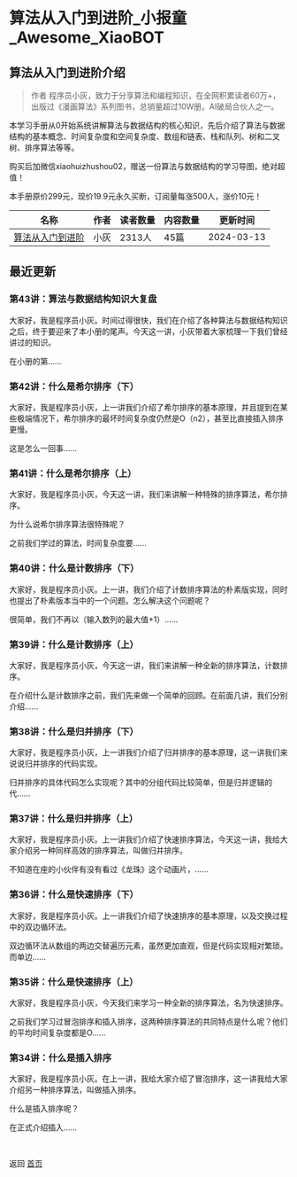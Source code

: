 # 算法从入门到进阶_小报童_Awesome_XiaoBOT

## 算法从入门到进阶介绍
> 作者 程序员小灰，致力于分享算法和编程知识，在全网积累读者60万+，出版过《漫画算法》系列图书，总销量超过10W册。AI破局合伙人之一。    
    
本学习手册从0开始系统讲解算法与数据结构的核心知识，先后介绍了算法与数据结构的基本概念、时间复杂度和空间复杂度、数组和链表、栈和队列、树和二叉树、排序算法等等。    
    
购买后加微信xiaohuizhushou02，赠送一份算法与数据结构的学习导图，绝对超值！    
    
本手册原价299元，现价19.9元永久买断，订阅量每涨500人，涨价10元！  
  


|名称|作者|读者数量|内容数量|更新时间|
|---|---|---|---|---|
|[算法从入门到进阶](https://xiaobot.net/p/algorithm?refer=0b133df9-27dc-423b-8101-639049001c13)|小灰|2313人|45篇|2024-03-13|

## 最近更新
### 第43讲：算法与数据结构知识大复盘

大家好，我是程序员小灰。时间过得很快，我们在介绍了各种算法与数据结构知识之后，终于要迎来了本小册的尾声。今天这一讲，小灰带着大家梳理一下我们曾经讲过的知识。

在小册的第......

### 第42讲：什么是希尔排序（下）

大家好，我是程序员小灰，上一讲我们介绍了希尔排序的基本原理，并且提到在某些极端情况下，希尔排序的最坏时间复杂度仍然是O（n2），甚至比直接插入排序更慢。

这是怎么一回事......

### 第41讲：什么是希尔排序（上）

大家好，我是程序员小灰，今天这一讲，我们来讲解一种特殊的排序算法，希尔排序。

为什么说希尔排序算法很特殊呢？

之前我们学过的算法，时间复杂度要......

### 第40讲：什么是计数排序（下）

大家好，我是程序员小灰。上一讲，我们介绍了计数排序算法的朴素版实现，同时也提出了朴素版本当中的一个问题。怎么解决这个问题呢？

很简单，我们不再以（输入数列的最大值+1）......

### 第39讲：什么是计数排序（上）

大家好，我是程序员小灰，今天这一讲，我们来讲解一种全新的排序算法，计数排序。

在介绍什么是计数排序之前，我们先来做一个简单的回顾。在前面几讲，我们分别介绍......

### 第38讲：什么是归并排序（下）

大家好，我是程序员小灰，上一讲我们介绍了归并排序的基本原理，这一讲我们来说说归并排序的代码实现。

归并排序的具体代码怎么实现呢？其中的分组代码比较简单，但是归并逻辑的代......

### 第37讲：什么是归并排序（上）

大家好，我是程序员小灰。上一讲我们介绍了快速排序算法，今天这一讲，我给大家介绍另一种同样高效的排序算法，叫做归并排序。

不知道在座的小伙伴有没有看过《龙珠》这个动画片，......

### 第36讲：什么是快速排序（下）

大家好，我是程序员小灰。上一讲我们介绍了快速排序的基本原理，以及交换过程中的双边循环法。

双边循环法从数组的两边交替遍历元素，虽然更加直观，但是代码实现相对繁琐。而单边......

### 第35讲：什么是快速排序（上）

大家好，我是程序员小灰，今天我们来学习一种全新的排序算法，名为快速排序。

之前我们学习过冒泡排序和插入排序，这两种排序算法的共同特点是什么呢？他们的平均时间复杂度都是O......

### 第34讲：什么是插入排序

大家好，我是程序员小灰。在上一讲，我给大家介绍了冒泡排序，这一讲我给大家介绍另一种排序算法，叫做插入排序。

什么是插入排序呢？

在正式介绍插入......


<a href="https://github.com/Reno9527/awesome-xiaobot" style="color: white; text-decoration: none;">awesome-xiaobot</a>

返回 [首页](../README.md)
